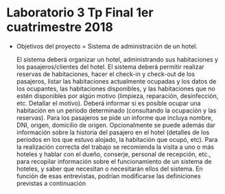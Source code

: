 # Laboratorio 3 Tp Final 1er cuatrimestre 2018


* Objetivos del proyecto = Sistema de administración de un hotel.

  El sistema deberá organizar un hotel, administrando sus habitaciones y los pasajeros/clientes del hotel. El sistema deberá permitir realizar reservas de habitaciones, hacer el check-in y check-out de los pasajeros, listar las habitaciones actualmente ocupadas y los datos de los ocupantes, las habitaciones disponibles, y las habitaciones que no estén disponibles por algún motivo (limpieza, reparación, desinfección, etc. Detallar el motivo). 
Deberá informar si es posible ocupar una habitación en un período determinado (consultando la ocupación y las reservas). Para los pasajeros se pide un informe que incluya nombre, DNI, origen, domicilio de origen. Opcionalmente se puede además dar información sobre la historia del pasajero en el hotel (detalles de los períodos en los que estuvo alojado, la habitación que ocupó, etc). Para la realización correcta del trabajo se recomienda la visita a uno o más hoteles y hablar con el dueño, conserje, personal de recepción, etc., para recopilar información sobre el funcionamiento de un sistema de hoteles, y saber que necesitan o necesitarán ellos del sistema. En función de esas entrevistas, podrían modificarse las definiciones previstas a continuación
